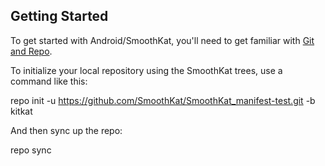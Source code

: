 Getting Started
------------------

To get started with Android/SmoothKat, you'll need to get familiar with [Git and Repo](http://source.android.com/source/using-repo.html).

To initialize your local repository using the SmoothKat trees, use a command like this:

repo init -u https://github.com/SmoothKat/SmoothKat_manifest-test.git -b kitkat

And then sync up the repo:

repo sync
